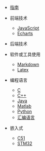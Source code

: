 * [指南](/guide)
* 前端技术
  * [JavaScript](/前端/JavaScript/)
  * [Echarts](/前端/Echarts/)
* 后端技术
* 软件或工具使用
  * [Markdown](/软件或工具使用/markdown/)
  * [Latex](/软件或工具使用/Latex)
* 编程语言
  * [C](/编程语言/C/)
  * [C++](/编程语言/C++/)
  * [Java](/编程语言/Java/)
  * [Matlab](/编程语言/Matlab/)
  * [Python](/编程语言/Python/)
  * [汇编语言](/编程语言/汇编语言/)
  
* 嵌入式
  * [C51](/嵌入式/C51/)
  * [STM32](/嵌入式/STM32/)
